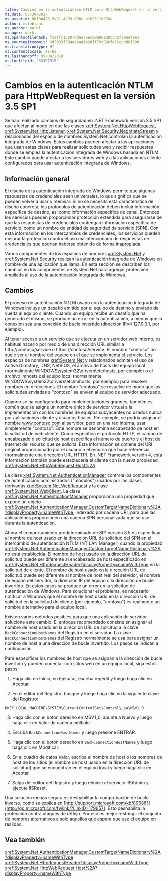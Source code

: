 ```yaml
---
title: Cambios en la autenticación NTLM para HttpWebRequest en la versión 3.5 SP1
ms.date: 03/30/2017
ms.assetid: 8bf0b428-5a21-4299-8d6e-bf8251fd978a
author: mcleblanc
ms.author: markl
manager: markl
ms.openlocfilehash: f5affc15607ddae76ec90a90928cb42fa0ad49e1
ms.sourcegitcommit: 3d5d33f384eeba41b2dff79d096f47ccc8d8f03d
ms.translationtype: HT
ms.contentlocale: es-ES
ms.lasthandoff: 05/04/2018
ms.locfileid: "33397915"
---
```

# <a name="changes-to-ntlm-authentication-for-httpwebrequest-in-version-35-sp1"></a>Cambios en la autenticación NTLM para HttpWebRequest en la versión 3.5 SP1
Se han realizado cambios de seguridad en .NET Framework versión 3.5 SP1 que afectan al modo en que las clases <xref:System.Net.HttpWebRequest>, <xref:System.Net.HttpListener>, <xref:System.Net.Security.NegotiateStream> y relacionadas del espacio de nombres System.Net controlan la autenticación integrada de Windows. Estos cambios pueden afectar a las aplicaciones que usan estas clases para realizar solicitudes web y recibir respuestas donde se emplea la autenticación integrada de Windows basada en NTLM. Este cambio puede afectar a los servidores web y a las aplicaciones cliente configurados para usar autenticación integrada de Windows.  
  
## <a name="overview"></a>Información general  
 El diseño de la autenticación integrada de Windows permite que algunas respuestas de credenciales sean universales, lo que significa que se pueden volver a usar o reenviar. Si no se necesita esta característica de diseño concreta, los protocolos de autenticación deben incluir información específica de destino, así como información específica de canal. Entonces los servicios pueden proporcionar protección extendida para asegurarse de que las respuestas de credenciales contengan información específica de servicio, como un nombre de entidad de seguridad de servicio (SPN). Con esta información en los intercambios de credenciales, los servicios pueden mejorar la protección contra el uso malintencionado de respuestas de credenciales que podrían haberse obtenido de forma inapropiada.  
  
 Varios componentes de los espacios de nombres <xref:System.Net> y <xref:System.Net.Security> realizan la autenticación integrada de Windows en nombre de una aplicación que llama. En esta sección se describen los cambios en los componentes de System.Net para agregar protección ampliada al uso de la autenticación integrada de Windows.  
  
## <a name="changes"></a>Cambios  
 El proceso de autenticación NTLM usado con la autenticación integrada de Windows incluye un desafío emitido por el equipo de destino y enviado de vuelta al equipo cliente. Cuando un equipo recibe un desafío que ha generado él mismo, se produce un error en la autenticación, a menos que la conexión sea una conexión de bucle invertido (dirección IPv4 127.0.0.1, por ejemplo).  
  
 Al tener acceso a un servicio que se ejecuta en un servidor web interno, es habitual hacerlo por medio de una dirección URL similar a http://contoso/service o https://contoso/service. El nombre "contoso" no suele ser el nombre del equipo en el que se implementa el servicio. Los espacios de nombres <xref:System.Net> y relacionados admiten el uso de Active Directory, DNS, NetBIOS, el archivo de hosts del equipo local (normalmente WINDOWS\system32\drivers\etc\hosts, por ejemplo) o el archivo Imhosts del equipo local (normalmente WINDOWS\system32\drivers\etc\lmhosts, por ejemplo) para resolver nombres en direcciones. El nombre "contoso" se resuelve de modo que las solicitudes enviadas a "contoso" se envíen al equipo de servidor adecuado.  
  
 Cuando se ha configurado para implementaciones grandes, también es común que se asigne un nombre único de servidor virtual a la implementación con los nombres de equipos subyacentes no usados nunca por aplicaciones cliente y usuarios finales. Por ejemplo, se podría asignar el nombre www.contoso.com al servidor, pero en una red interna, usar simplemente "contoso". Este nombre se denomina encabezado de host en la solicitud de web cliente. Como especifica el protocolo HTTP, el campo de encabezado o solicitud de host especifica el número de puerto y el host de Internet del recurso que se solicita. Esta información se obtiene del URI original proporcionado por el usuario o el recurso que hace referencia (normalmente una dirección URL HTTP). En .NET Framework versión 4, esta información también puede establecerla el cliente con la nueva propiedad <xref:System.Net.HttpWebRequest.Host%2A>.  
  
 La clase <xref:System.Net.AuthenticationManager> controla los componentes de autenticación administrados ("módulos") usados por las clases derivadas <xref:System.Net.WebRequest> y la clase <xref:System.Net.WebClient>. La clase <xref:System.Net.AuthenticationManager> proporciona una propiedad que expone un objeto <xref:System.Net.AuthenticationManager.CustomTargetNameDictionary%2A?displayProperty=nameWithType>, indexado por cadena URI, para que las aplicaciones proporcionen una cadena SPN personalizada que se use durante la autenticación.  
  
 Ahora el comportamiento predeterminado de SP1 versión 3.5 es especificar el nombre de host usado en la dirección URL de solicitud del SPN en el intercambio de autenticación NTLM (NT LAN Manager) cuando la propiedad <xref:System.Net.AuthenticationManager.CustomTargetNameDictionary%2A> no está establecida. El nombre de host usado en la dirección URL de solicitud puede ser diferente al encabezado de host especificado en <xref:System.Net.HttpRequestHeader?displayProperty=nameWithType> en la solicitud de cliente. El nombre de host usado en la dirección URL de solicitud puede ser diferente al nombre de host real del servidor, el nombre de equipo del servidor, la dirección IP del equipo o la dirección de bucle invertido. En estos casos se produce un error en la solicitud de autenticación de Windows. Para solucionar el problema, es necesario notificar a Windows que el nombre de host usado en la dirección URL de solicitud en la solicitud de cliente (por ejemplo, "contoso") es realmente un nombre alternativo para el equipo local.  
  
 Existen varios métodos posibles para que una aplicación de servidor solucione este cambio. El enfoque recomendado consiste en asignar el nombre de host usado en la dirección URL de solicitud a la clave `BackConnectionHostNames` del Registro en el servidor. La clave `BackConnectionHostNames` del Registro normalmente se usa para asignar un nombre de host a una dirección de bucle invertido. Los pasos se indican a continuación.  
  
 Para especificar los nombres de host que se asignan a la dirección de bucle invertido y pueden conectar con sitios web en un equipo local, siga estos pasos:  
  
 1. Haga clic en Inicio, en Ejecutar, escriba regedit y luego haga clic en Aceptar.  
  
 2. En el editor del Registro, busque y luego haga clic en la siguiente clave del Registro:  
  
 `HKEY_LOCAL_MACHINE\SYSTEM\CurrentControlSet\Control\Lsa\MSV1_0`  
  
 3. Haga clic con el botón derecho en MSV1_0, apunte a Nuevo y luego haga clic en Valor de cadena múltiple.  
  
 4. Escriba `BackConnectionHostNames` y luego presione ENTRAR.  
  
 5. Haga clic con el botón derecho en `BackConnectionHostNames` y luego haga clic en Modificar.  
  
 6. En el cuadro de datos Valor, escriba el nombre de host o los nombres de host de los sitios (el nombre de host usado en la dirección URL de solicitud) que se encuentran en el equipo local y luego haga clic en Aceptar.  
  
 7. Salga del editor del Registro y luego reinicie el servicio IISAdmin y ejecute IISReset.  
  
 Una solución menos segura es deshabilitar la comprobación de bucle inverso, como se explica en [http://support.microsoft.com/kb/896861](http://go.microsoft.com/fwlink/?LinkID=179657). Esto deshabilita la protección contra ataques de reflejo. Por eso es mejor restringir el conjunto de nombres alternativos a solo aquellos que espera que use el equipo en realidad.  
  
## <a name="see-also"></a>Vea también  
 <xref:System.Net.AuthenticationManager.CustomTargetNameDictionary%2A?displayProperty=nameWithType>  
 <xref:System.Net.HttpRequestHeader?displayProperty=nameWithType>  
 <xref:System.Net.HttpWebRequest.Host%2A?displayProperty=nameWithType>
